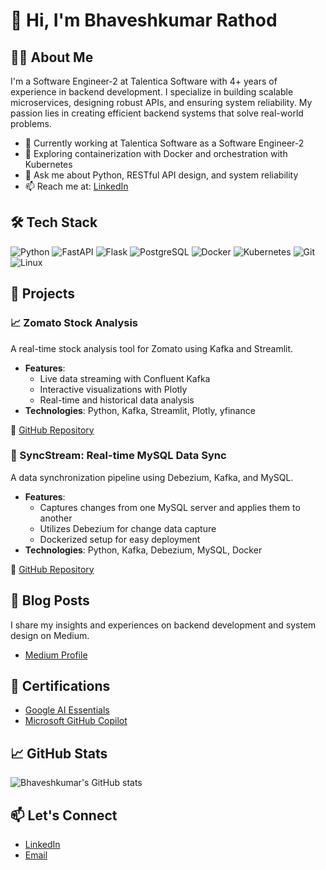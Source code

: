 # 👋 Hi, I'm Bhaveshkumar Rathod

## 🧑‍💻 About Me

I'm a Software Engineer-2 at Talentica Software with 4+ years of experience in backend development. I specialize in building scalable microservices, designing robust APIs, and ensuring system reliability. My passion lies in creating efficient backend systems that solve real-world problems.

- 🔧 Currently working at Talentica Software as a Software Engineer-2
- 🌱 Exploring containerization with Docker and orchestration with Kubernetes
- 💬 Ask me about Python, RESTful API design, and system reliability
- 📫 Reach me at: [LinkedIn](https://www.linkedin.com/in/bhaveshkumar-rathod/)

## 🛠️ Tech Stack

![Python](https://img.shields.io/badge/Python-3776AB?style=flat&logo=python&logoColor=white)
![FastAPI](https://img.shields.io/badge/FastAPI-009688?style=flat&logo=fastapi&logoColor=white)
![Flask](https://img.shields.io/badge/Flask-000000?style=flat&logo=flask&logoColor=white)
![PostgreSQL](https://img.shields.io/badge/PostgreSQL-336791?style=flat&logo=postgresql&logoColor=white)
![Docker](https://img.shields.io/badge/Docker-2496ED?style=flat&logo=docker&logoColor=white)
![Kubernetes](https://img.shields.io/badge/Kubernetes-326CE5?style=flat&logo=kubernetes&logoColor=white)
![Git](https://img.shields.io/badge/Git-F05032?style=flat&logo=git&logoColor=white)
![Linux](https://img.shields.io/badge/Linux-FCC624?style=flat&logo=linux&logoColor=black)

## 🚀 Projects

### 📈 Zomato Stock Analysis

A real-time stock analysis tool for Zomato using Kafka and Streamlit.

- **Features**:
  - Live data streaming with Confluent Kafka
  - Interactive visualizations with Plotly
  - Real-time and historical data analysis
- **Technologies**: Python, Kafka, Streamlit, Plotly, yfinance

🔗 [GitHub Repository](https://github.com/yourusername/zomato-stock-analysis)

### 🔄 SyncStream: Real-time MySQL Data Sync

A data synchronization pipeline using Debezium, Kafka, and MySQL.

- **Features**:
  - Captures changes from one MySQL server and applies them to another
  - Utilizes Debezium for change data capture
  - Dockerized setup for easy deployment
- **Technologies**: Python, Kafka, Debezium, MySQL, Docker

🔗 [GitHub Repository](https://github.com/yourusername/syncstream-mysql-sync)

## 📝 Blog Posts

I share my insights and experiences on backend development and system design on Medium.

- [Medium Profile](https://medium.com/@bhavesh3194)

## 📜 Certifications

- [Google AI Essentials](https://www.linkedin.com/posts/bhaveshkumar-rathod_google-ai-essentials-certificate-activity-7302168373579145218-AVjP)
- [Microsoft GitHub Copilot](https://www.linkedin.com/posts/bhaveshkumar-rathod_microsoftlearn-githubcopilot-certificateachieved-activity-7270730632064888832-wxX6)

## 📈 GitHub Stats

![Bhaveshkumar's GitHub stats](https://github-readme-stats.vercel.app/api?username=yourusername&show_icons=true&theme=radical)

## 📫 Let's Connect

- [LinkedIn](https://www.linkedin.com/in/bhaveshkumar-rathod/)
- [Email](mailto:your.email@example.com)

